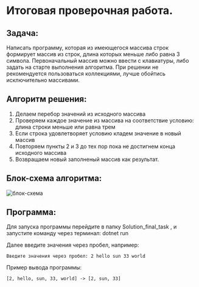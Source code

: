 # Итоговая проверочная работа.
## Задача:
Написать программу, которая из имеющегося массива строк формирует массив из строк, длина которых меньше либо равна 3 символа. Первоначальный массив можно ввести с клавиатуры, либо задать на старте выполнения алгоритма. При решении не рекомендуется пользоваться коллекциями, лучше обойтись исключительно массивами.

## Алгоритм решения:
1. Делаем перебор значений из исходного массива
2. Проверяем каждое значение из массива на соответствие условию: длина строки меньше или равна трем
3. Если строка удовлетворяет условию кладем значение в новый массив
4. Повторяем пункты 2 и 3 до тех пор пока не достигнем конца исходного массива
5. Возвращаем новый заполненый массив как результат.

## Блок-схема алгоритма:
![блок-схема](block-diagram_FinalWork1quarter.jpg)

## Программа:
Для запуска программы перейдите в папку Solution_final_task ,  и запустите команду через терминал:
 dotnet run 

Далее введите значения через пробел, например:

    Введите значения через пробел: 2 hello sun 33 world
Пример вывода программы:

    [2, hello, sun, 33, world] -> [2, sun, 33]